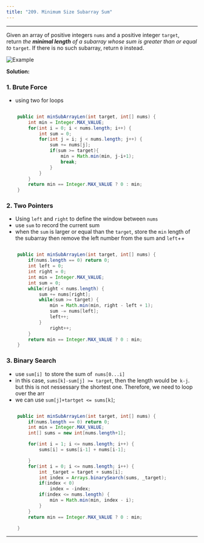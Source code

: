 ```yaml
---
title: "209. Minimum Size Subarray Sum"
---
```


---

Given an array of positive integers `nums` and a positive integer `target`, return *the **minimal length** of a *_subarray_* whose sum is greater than or equal to* `target`. If there is no such subarray, return `0` instead.

![Example](/Leetcode/assets/209.png)

**Solution:**

### 1. Brute Force

- using two for loops

```java

    public int minSubArrayLen(int target, int[] nums) {
        int min = Integer.MAX_VALUE;
        for(int i = 0; i < nums.length; i++) {
            int sum = 0;
            for(int j = i; j < nums.length; j++) {
                sum += nums[j];
                if(sum >= target){
                    min = Math.min(min, j-i+1);
                    break;
                }
            }
        }
        return min == Integer.MAX_VALUE ? 0 : min;
    }

```

### 2. Two Pointers

- Using `left` and `right` to define the window between `nums`
- use `sum` to record the current sum
- when the `sum` is larger or equal than the `target`, store the `min` length of the subarray then remove the left number from the sum and `left`++

```java

    public int minSubArrayLen(int target, int[] nums) {
        if(nums.length == 0) return 0;
        int left = 0;
        int right = 0;
        int min = Integer.MAX_VALUE;
        int sum = 0;
        while(right < nums.length) {
            sum += nums[right];
            while(sum >= target) {
                min = Math.min(min, right - left + 1);
                sum -= nums[left];
                left++;
            }
                right++;
        }
        return min == Integer.MAX_VALUE ? 0 : min;
    }

```

### 3. Binary Search

- use `sum[i] `to store the sum of` nums[0...i]`
- in this case, `sums[k]-sum[j] >= target`, then the length would be` k-j`. but this is not nessessary the shortest one. Therefore, we need to loop over the arr
- we can use `sum[j]+tartget <= sums[k]`;

```java

    public int minSubArrayLen(int target, int[] nums) {
        if(nums.length == 0) return 0;
        int min = Integer.MAX_VALUE;
        int[] sums = new int[nums.length+1];

        for(int i = 1; i <= nums.length; i++) {
            sums[i] = sums[i-1] + nums[i-1];

        }
        for(int i = 0; i <= nums.length; i++) {
            int _target = target + sums[i];
            int index = Arrays.binarySearch(sums, _target);
            if(index < 0)
                index = -index;
            if(index <= nums.length) {
                min = Math.min(min, index - i);
            }
        }
        return min == Integer.MAX_VALUE ? 0 : min;

    }

```

---
